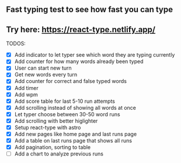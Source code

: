 ## Fast typing test to see how fast you can type

## Try here: https://react-type.netlify.app/

TODOS:

- [x] Add indicator to let typer see which word they are typing currently
- [x] Add counter for how many words already been typed
- [x] User can start new turn
- [x] Get new words every turn
- [x] Add counter for correct and false typed words
- [x] Add timer
- [x] Add wpm
- [x] Add score table for last 5-10 run attempts
- [x] Add scrolling instead of showing all words at once
- [x] Let typer choose between 30-50 word runs
- [x] Add scrolling with better higlighter
- [x] Setup react-type with astro
- [x] Add new pages like home page and last runs page
- [x] Add a table on last runs page that shows all runs
- [x] Add pagination, sorting to table
- [ ] Add a chart to analyze previous runs
